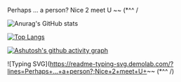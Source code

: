 Perhaps ... a person?
Nice 2 meet U ~~ (*^^ /
<!---
CookieFNP/CookieFNP is a ✨ special ✨ repository because its `README.md` (this file) appears on your GitHub profile.
You can click the Preview link to take a look at your changes.
--->

![Anurag's GitHub stats](https://github-readme-stats.vercel.app/api?username=CookieFNP&show_icons=true&bg_color=00000000)

[![Top Langs](https://github-readme-stats.vercel.app/api/top-langs/?username=CookieFNP)](https://github.com/anuraghazra/github-readme-stats)

[![Ashutosh's github activity graph](https://github-readme-activity-graph.vercel.app/graph?username=CookieFNP&bg_color=fffff0&color=708090&line=24292e&point=24292e&area=true&hide_border=true&theme=react-dark)](https://github.com/ashutosh00710/github-readme-activity-graph)




![Typing SVG](https://readme-typing-svg.demolab.com/?lines=Perhaps+...+a+person?;Nice+2+meet+U+~~ (*^^ /)
